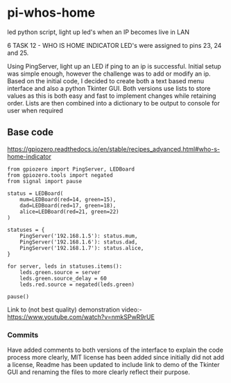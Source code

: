 # pi-whos-home
led python script, light up led's when an IP becomes live in LAN

6	TASK 12 - WHO IS HOME INDICATOR
LED's were assigned to pins 23, 24 and 25. 

Using PingServer, light up an LED if ping to an ip is successful.  Initial setup was simple enough, however the challenge was to add or modify an ip.  Based on the initial code, I decided to create both a text based menu interface and also a python Tkinter GUI.  Both versions use lists to store values as this is both easy and fast to implement changes while retaining order.  Lists are then combined into a dictionary to be output to console for user when required

## Base code

https://gpiozero.readthedocs.io/en/stable/recipes_advanced.html#who-s-home-indicator

```
from gpiozero import PingServer, LEDBoard
from gpiozero.tools import negated
from signal import pause

status = LEDBoard(
    mum=LEDBoard(red=14, green=15),
    dad=LEDBoard(red=17, green=18),
    alice=LEDBoard(red=21, green=22)
)

statuses = {
    PingServer('192.168.1.5'): status.mum,
    PingServer('192.168.1.6'): status.dad,
    PingServer('192.168.1.7'): status.alice,
}

for server, leds in statuses.items():
    leds.green.source = server
    leds.green.source_delay = 60
    leds.red.source = negated(leds.green)

pause()
```
Link to (not best quality) demonstration video:- https://www.youtube.com/watch?v=nmkSPwR9rUE

### Commits
Have added comments to both versions of the interface to explain the code process more clearly, MIT license has been added since initially did not add a license, Readme has been updated to include link to demo of the Tkinter GUI and renaming the files to more clearly reflect their purpose.   
